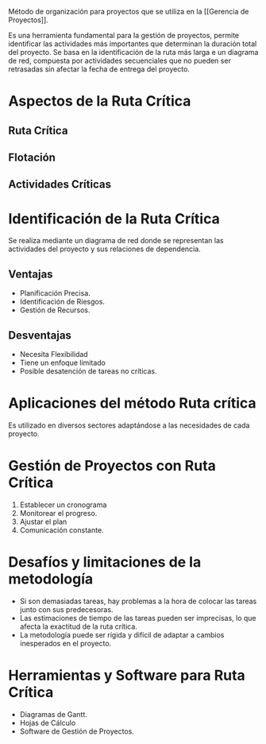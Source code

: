 Método de organización para proyectos que se utiliza en la [[Gerencia de Proyectos]].

Es una herramienta fundamental para la gestión de proyectos, permite identificar las actividades más importantes que determinan la duración total del proyecto.
Se basa en la identificación de la ruta más larga e un diagrama de red, compuesta por actividades secuenciales que no pueden ser retrasadas sin afectar la fecha de entrega del proyecto.

# Aspectos de la Ruta Crítica
## Ruta Crítica
## Flotación
## Actividades Críticas

# Identificación de la Ruta Crítica
Se realiza mediante un diagrama de red donde se representan las actividades del proyecto y sus relaciones de dependencia.
## Ventajas
- Planificación Precisa.
- Identificación de Riesgos.
- Gestión de Recursos.
## Desventajas
- Necesita Flexibilidad
- Tiene un enfoque limitado
- Posible desatención de tareas no críticas.

# Aplicaciones del método Ruta crítica
Es utilizado en diversos sectores adaptándose a las necesidades de cada proyecto.
# Gestión de Proyectos con Ruta Crítica
1. Establecer un cronograma
2. Monitorear el progreso.
3. Ajustar el plan
4. Comunicación constante.
# Desafíos y limitaciones de la metodología
- Si son demasiadas tareas, hay problemas a la hora de colocar las tareas junto con sus predecesoras.
- Las estimaciones de tiempo de las tareas pueden ser imprecisas, lo que afecta la exactitud de la ruta crítica.
- La metodología puede ser rígida y difícil de adaptar a cambios inesperados en el proyecto.
# Herramientas y Software para Ruta Crítica
- Diagramas de Gantt.
- Hojas de Cálculo
- Software de Gestión de Proyectos.